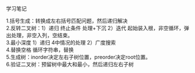 学习笔记

1.括号生成：转换成左右括号匹配问题，然后递归解决    
2.反转二叉树：1）递归 终止条件 处理+下沉 2）迭代 起始装入根，非空循环，弹出处理，非空入列，空结束。    
3.最小深度 1）递归 4中情况的处理 2）广度搜索     
4.替换空格 循环字符串，替换    
5.生成树：inorder决定左右子树位置，preorder决定root位置。  
6.验证二叉树：预留树中最大和最小，然后递归左右子树  

